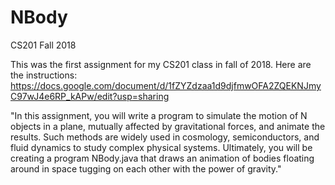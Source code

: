 # NBody
CS201 Fall 2018

This was the first assignment for my CS201 class in fall of 2018. Here are the instructions: https://docs.google.com/document/d/1fZYZdzaa1d9djfmwOFA2ZQEKNJmyC97wJ4e6RP_kAPw/edit?usp=sharing

"In this assignment, you will write a program to simulate the motion of N objects in a plane, mutually affected by gravitational forces, and animate the results. Such methods are widely used in cosmology, semiconductors, and fluid dynamics to study complex physical systems. Ultimately, you will be creating a program NBody.java that draws an animation of bodies floating around in space tugging on each other with the power of gravity."
